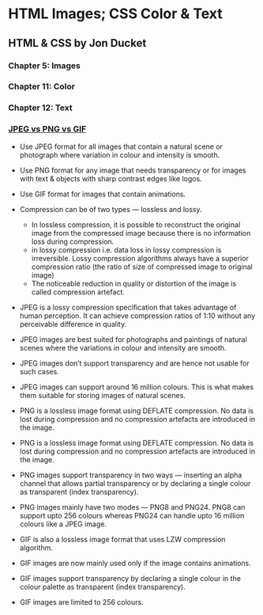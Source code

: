 # HTML Images; CSS Color & Text

## HTML & CSS by Jon Ducket

### Chapter 5: Images

### Chapter 11: Color

### Chapter 12: Text

### [JPEG vs PNG vs GIF](https://blog.imagekit.io/jpeg-vs-png-vs-gif-which-image-format-to-use-and-when-c8913ae3e01d)

- Use JPEG format for all images that contain a natural scene or photograph where variation in colour and intensity is smooth.
- Use PNG format for any image that needs transparency or for images with text & objects with sharp contrast edges like logos.
- Use GIF format for images that contain animations.
- Compression can be of two types — lossless and lossy.
  - In lossless compression, it is possible to reconstruct the original image from the compressed image because there is no information loss during compression.
  - in lossy compression i.e. data loss in lossy compression is irreversible. Lossy compression algorithms always have a superior compression ratio (the ratio of size of compressed image to original image)
  - The noticeable reduction in quality or distortion of the image is called compression artefact.

- JPEG is a lossy compression specification that takes advantage of human perception. It can achieve compression ratios of 1:10 without any perceivable difference in quality.
- JPEG images are best suited for photographs and paintings of natural scenes where the variations in colour and intensity are smooth.
- JPEG images don’t support transparency and are hence not usable for such cases.
- JPEG images can support around 16 million colours. This is what makes them suitable for storing images of natural scenes.

- PNG is a lossless image format using DEFLATE compression. No data is lost during compression and no compression artefacts are introduced in the image.
- PNG is a lossless image format using DEFLATE compression. No data is lost during compression and no compression artefacts are introduced in the image.
- PNG images support transparency in two ways — inserting an alpha channel that allows partial transparency or by declaring a single colour as transparent (index transparency). 
- PNG images mainly have two modes — PNG8 and PNG24. PNG8 can support upto 256 colours whereas PNG24 can handle upto 16 million colours like a JPEG image. 

- GIF is also a lossless image format that uses LZW compression algorithm.
- GIF images are now mainly used only if the image contains animations.
- GIF images support transparency by declaring a single colour in the colour palette as transparent (index transparency).
- GIF images are limited to 256 colours. 
